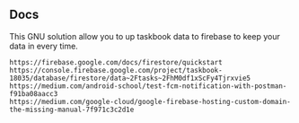 ## Docs


This GNU solution allow you to up taskbook data to firebase to keep your data in every time.



```
https://firebase.google.com/docs/firestore/quickstart
https://console.firebase.google.com/project/taskbook-18035/database/firestore/data~2Ftasks~2FhM0df1xScFy4Tjrxvie5
https://medium.com/android-school/test-fcm-notification-with-postman-f91ba08aacc3
https://medium.com/google-cloud/google-firebase-hosting-custom-domain-the-missing-manual-7f971c3c2d1e
```



